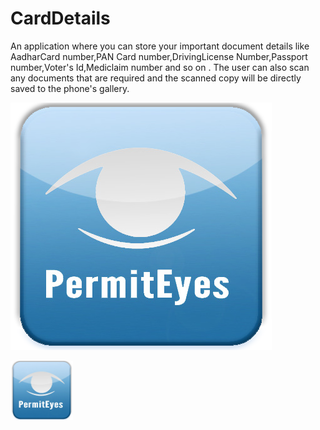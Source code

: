 # CardDetails
An application where you can store your important document details like AadharCard number,PAN Card number,DrivingLicense Number,Passport number,Voter's Id,Mediclaim number and so on . The user can also scan any documents that are required and the scanned copy will be directly saved to the phone's gallery.

![](images/AppIcon.png)

<img src="images/AppIcon.png" width = 100/>
